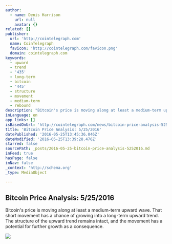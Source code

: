 ```yaml
---
author:
  - name: Denis Harrison
    url: null
    avatar: {}
related: []
publisher:
  url: 'http://cointelegraph.com'
  name: CoinTelegraph
  favicon: 'http://cointelegraph.com/favicon.png'
  domain: cointelegraph.com
keywords:
  - upward
  - trend
  - '435'
  - long-term
  - bitcoin
  - '445'
  - structure
  - movement
  - medium-term
  - rebound
description: "Bitcoin's price is moving along at least a medium-term upward wave. That short movement has a chance of growing into a long-term upward trend. The structure of the upward trend remains intact, and the movement has a potential for further growth as a consequence."
inLanguage: en
app_links: []
isBasedOnUrl: 'http://cointelegraph.com/news/bitcoin-price-analysis-5252016'
title: 'Bitcoin Price Analysis: 5/25/2016'
datePublished: '2016-05-25T13:45:36.046Z'
dateModified: '2016-05-25T13:39:28.476Z'
starred: false
sourcePath: _posts/2016-05-25-bitcoin-price-analysis-5252016.md
inFeed: true
hasPage: false
inNav: false
_context: 'http://schema.org'
_type: MediaObject

---
```

<article style=""><h1>Bitcoin Price Analysis: 5/25/2016</h1><p>Bitcoin's price is moving along at least a medium-term upward wave. That short movement has a chance of growing into a long-term upward trend. The structure of the upward trend remains intact, and the movement has a potential for further growth as a consequence.</p><img src="http://cointelegraph.com/images/725_aHR0cDovL2NvaW50ZWxlZ3JhcGguY29tL3N0b3JhZ2UvdXBsb2Fkcy92aWV3L2Y4YmQ2MWJhMzE0OGNlY2QyNDQyZDhhNTJiMjU3OWU2LmpwZw==.jpg" /></article>